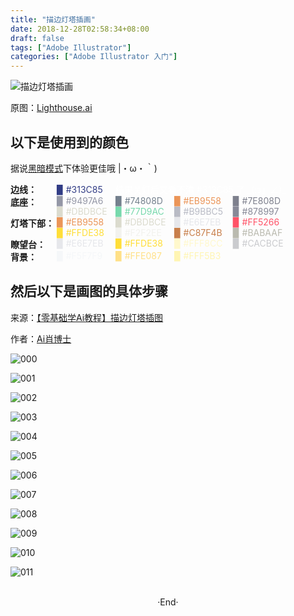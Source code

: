 ```yaml
---
title: "描边灯塔插画"
date: 2018-12-28T02:58:34+08:00
draft: false
tags: ["Adobe Illustrator"]
categories: ["Adobe Illustrator 入门"]
---
```

<!-- 
![](https://mogeko.github.io/blog-images/r/041/)
{{< spoiler >}}{{< /spoiler >}}
&emsp;&emsp;
 -->

![描边灯塔插画](https://mogeko.github.io/blog-images/r/041/Lighthouse.svg)

原图：[Lighthouse.ai](https://mogeko.github.io/blog-images/r/041/Lighthouse.ai)

## 以下是使用到的颜色

据说<a href="javascript:void(0);" class="theme-switch">黑暗模式</a>下体验更佳哦  |・ω・｀)

<div style="display:flex;">
	<b style="width:74px;display:inline-block">边线：</b>
    <div style="-webkit-flex:1;flex:1;">
		<span style="width:90px;display:inline-block;color:#313C85;">▉ #313C85</span>
       	<span style="display:inline-block;color:#ffffff">结果关灯后又看不清 #313C85 了</span>
        <span style="display:inline-block;color:#ffffff">_(:з」∠)_</span>
    </div>
</div>
<div style="display:flex;">
	<b style="width:74px;display:inline-block">底座：</b>
	<div style="-webkit-flex:1;flex:1;">
		<span style="width:90px;display:inline-block;color:#9497A6;">▉ #9497A6</span>
		<span style="width:90px;display:inline-block;color:#74808D;">▉ #74808D</span>
		<span style="width:90px;display:inline-block;color:#EB9558;">▉ #EB9558</span>
		<span style="width:90px;display:inline-block;color:#7E808D;">▉ #7E808D</span>
		<span style="width:90px;display:inline-block;color:#DBDBCE;">▉ #DBDBCE</span>
		<span style="width:90px;display:inline-block;color:#77D9AC;">▉ #77D9AC</span>
		<span style="width:90px;display:inline-block;color:#B9BBC5;">▉ #B9BBC5</span>
		<span style="width:90px;display:inline-block;color:#878997;">▉ #878997</span>
	</div>
</div>
<div style="display:flex;">
	<b style="width:74px;display:inline-block">灯塔下部：</b>
	<div style="-webkit-flex:1;flex:1;">
		<span style="width:90px;display:inline-block;color:#EB9558">▉ #EB9558</span>
		<span style="width:90px;display:inline-block;color:#DBDBCE">▉ #DBDBCE</span>
		<span style="width:90px;display:inline-block;color:#E6E7EB">▉ #E6E7EB</span>
		<span style="width:90px;display:inline-block;color:#FF5266">▉ #FF5266</span>
		<span style="width:90px;display:inline-block;color:#FFDE38">▉ #FFDE38</span>
		<span style="width:90px;display:inline-block;color:#F2F2EE">▉ #F2F2EE</span>
		<span style="width:90px;display:inline-block;color:#C87F4B">▉ #C87F4B</span>
		<span style="width:90px;display:inline-block;color:#BABAAF">▉ #BABAAF</span>
	</div>
</div>
<div style="display:flex;">
	<b style="width:74px;display:inline-block">瞭望台：</b>
	<div style="-webkit-flex:1;flex:1;">
		<span style="width:90px;display:inline-block;color:#E6E7EB">▉ #E6E7EB</span>
		<span style="width:90px;display:inline-block;color:#FFDE38">▉ #FFDE38</span>
		<span style="width:90px;display:inline-block;color:#FFF8CC">▉ #FFF8CC</span>
		<span style="width:90px;display:inline-block;color:#CACBCE">▉ #CACBCE</span>
	</div>
</div>
<div style="display:flex;">
	<b style="width:74px;display:inline-block">背景：</b>
	<div style="-webkit-flex:1;flex:1;">
		<span style="width:90px;display:inline-block;color:#F5F7F9">▉ #F5F7F9</span>
		<span style="width:90px;display:inline-block;color:#FFE087">▉ #FFE087</span>
		<span style="width:90px;display:inline-block;color:#FFF5B3">▉ #FFF5B3</span>
	</div>
</div>





## 然后以下是画图的具体步骤

来源：[【零基础学Ai教程】描边灯塔插图](https://www.zcool.com.cn/article/ZODQwOTYw.html)

作者：[Ai肖博士](https://www.zcool.com.cn/u/14824754)

![000](https://mogeko.github.io/blog-images/r/041/000.jpg)

![001](https://mogeko.github.io/blog-images/r/041/001.jpg)

![002](https://mogeko.github.io/blog-images/r/041/002.jpg)

![003](https://mogeko.github.io/blog-images/r/041/003.jpg)

![004](https://mogeko.github.io/blog-images/r/041/004.jpg)

![005](https://mogeko.github.io/blog-images/r/041/005.jpg)

![006](https://mogeko.github.io/blog-images/r/041/006.jpg)

![007](https://mogeko.github.io/blog-images/r/041/007.jpg)

![008](https://mogeko.github.io/blog-images/r/041/008.jpg)

![009](https://mogeko.github.io/blog-images/r/041/009.jpg)

![010](https://mogeko.github.io/blog-images/r/041/010.jpg)

![011](https://mogeko.github.io/blog-images/r/041/011.jpg)





<br>

<center>  ·End·  </center>